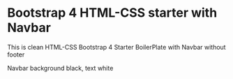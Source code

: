 # Bootstrap 4 HTML-CSS starter with Navbar
This is clean HTML-CSS Bootstrap 4 Starter BoilerPlate with Navbar without footer

Navbar background black, text white
